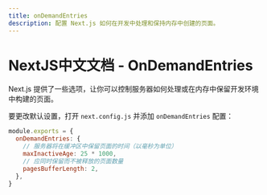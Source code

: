 ```yaml
---
title: onDemandEntries
description: 配置 Next.js 如何在开发中处理和保持内存中创建的页面。
---
```


# NextJS中文文档 - OnDemandEntries

Next.js 提供了一些选项，让你可以控制服务器如何处理或在内存中保留开发环境中构建的页面。

要更改默认设置，打开 `next.config.js` 并添加 `onDemandEntries` 配置：

```js
module.exports = {
  onDemandEntries: {
    // 服务器将在缓冲区中保留页面的时间（以毫秒为单位）
    maxInactiveAge: 25 * 1000,
    // 应同时保留而不被释放的页面数量
    pagesBufferLength: 2,
  },
}
```
